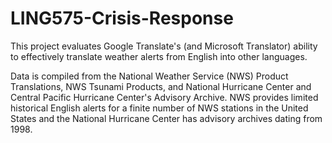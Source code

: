 # LING575-Crisis-Response

This project evaluates Google Translate's (and Microsoft Translator) ability to effectively translate weather alerts from English into other languages.


Data is compiled from the National Weather Service (NWS) Product Translations, NWS Tsunami Products, and National Hurricane Center and Central Pacific Hurricane Center's Advisory Archive. NWS provides limited historical English alerts for a finite number of NWS stations in the United States and the National Hurricane Center has advisory archives dating from 1998. 